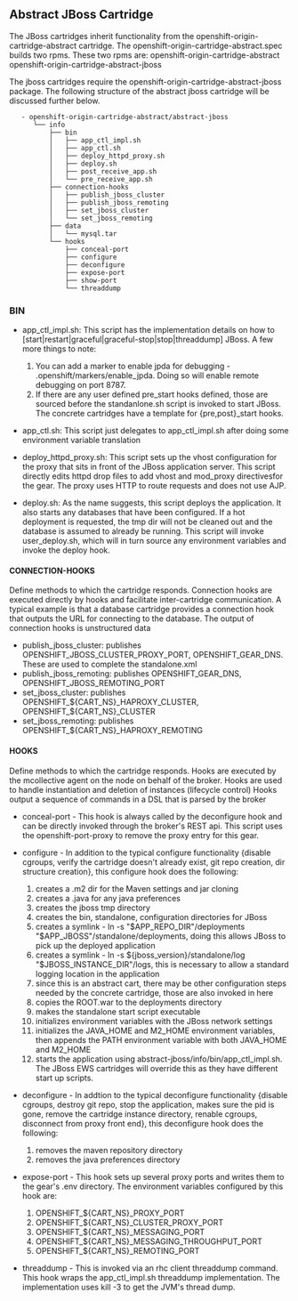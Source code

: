 ## Abstract JBoss Cartridge ##

The JBoss cartridges inherit functionality from the openshift-origin-cartridge-abstract cartridge. The openshift-origin-cartridge-abstract.spec builds two rpms.  These two rpms are:
openshift-origin-cartridge-abstract
openshift-origin-cartridge-abstract-jboss

The jboss cartridges require the openshift-origin-cartridge-abstract-jboss package. The following structure of the abstract jboss cartridge will be discussed further below.

       - openshift-origin-cartridge-abstract/abstract-jboss
          └── info
              ├── bin
              │   ├── app_ctl_impl.sh
              │   ├── app_ctl.sh
              │   ├── deploy_httpd_proxy.sh
              │   ├── deploy.sh
              │   ├── post_receive_app.sh
              │   └── pre_receive_app.sh
              ├── connection-hooks
              │   ├── publish_jboss_cluster
              │   ├── publish_jboss_remoting
              │   ├── set_jboss_cluster
              │   └── set_jboss_remoting
              ├── data
              │   └── mysql.tar
              └── hooks
                  ├── conceal-port
                  ├── configure
                  ├── deconfigure
                  ├── expose-port
                  ├── show-port
                  └── threaddump

### BIN ###

- app_ctl_impl.sh: This script has the implementation details on how to [start|restart|graceful|graceful-stop|stop|threaddump] JBoss.  A few more things to note:
    1. You can add a marker to enable jpda for debugging - .openshift/markers/enable_jpda.  Doing so will enable remote debugging on port 8787.
    2. If there are any user defined pre_start hooks defined, those are sourced before the standanlone.sh script is invoked to start JBoss. The concrete cartridges have a template for {pre,post}_start hooks.

- app_ctl.sh: This script just delegates to app_ctl_impl.sh after doing some environment variable translation

- deploy_httpd_proxy.sh: This script sets up the vhost configuration for the proxy that sits in front of the JBoss application server.  This script directly edits httpd drop files to add vhost and mod_proxy directivesfor the gear. The proxy uses HTTP to route requests and does not use AJP.

- deploy.sh: As the name suggests, this script deploys the application.  It also starts any databases that have been configured.  If a hot deployment is requested, the tmp dir will not be cleaned out and the database is assumed to already be running. This script will invoke user_deploy.sh, which will in turn source any environment variables and invoke the deploy hook.

#### CONNECTION-HOOKS ####

Define methods to which the cartridge responds. Connection hooks are executed directly by hooks and facilitate inter-cartridge communication. A typical example is that a database cartridge provides a connection hook that outputs the URL for connecting to the database. The output of connection hooks is unstructured data

- publish_jboss_cluster: publishes OPENSHIFT_JBOSS_CLUSTER_PROXY_PORT, OPENSHIFT_GEAR_DNS.  These are used to complete the standalone.xml
- publish_jboss_remoting: publishes OPENSHIFT_GEAR_DNS, OPENSHIFT_JBOSS_REMOTING_PORT
- set_jboss_cluster: publishes OPENSHIFT_${CART_NS}_HAPROXY_CLUSTER, OPENSHIFT_${CART_NS}_CLUSTER
- set_jboss_remoting: publishes OPENSHIFT_${CART_NS}_HAPROXY_REMOTING

#### HOOKS ####

Define methods to which the cartridge responds. Hooks are executed by the mcollective agent on the node on behalf of the broker. Hooks are used to handle instantiation and deletion of instances (lifecycle control) Hooks output a sequence of commands in a DSL that is parsed by the broker

- conceal-port - This hook is always called by the deconfigure hook and can be directly invoked through the broker's REST api. This script uses the openshift-port-proxy to remove the proxy entry for this gear.

- configure - In addition to the typical configure functionality {disable cgroups, verify the cartridge doesn't already exist, git repo creation, dir structure creation}, this configure hook does the following:
    1. creates a .m2 dir for the Maven settings and jar cloning
    2. creates a .java for any java preferences
    3. creates the jboss tmp directory
    4. creates the bin, standalone, configuration directories for JBoss
    5. creates a symlink - ln -s "$APP_REPO_DIR"/deployments "$APP_JBOSS"/standalone/deployments, doing this allows JBoss to pick up the deployed application
    6. creates a symlink - ln -s ${jboss_version}/standalone/log "$JBOSS_INSTANCE_DIR"/logs, this is necessary to allow a standard logging location in the application
    7. since this is an abstract cart, there may be other configuration steps needed by the concrete cartridge, those are also invoked in here
    8. copies the ROOT.war to the deployments directory
    9. makes the standalone start script executable
    10. initializes environment variables with the JBoss network settings
    11. initializes the JAVA_HOME and M2_HOME environment variables, then appends the PATH environment variable with both JAVA_HOME and M2_HOME
    12. starts the application using abstract-jboss/info/bin/app_ctl_impl.sh.  The JBoss EWS cartridges will override this as they have different start up scripts.

- deconfigure - In addtion to the typical deconfigure functionality {disable cgroups, destroy git repo, stop the application, makes sure the pid is gone, remove the cartridge instance directory, renable cgroups, disconnect from proxy front end}, this deconfigure hook does the following:
    1. removes the maven repository directory
    2. removes the java preferences directory

- expose-port - This hook sets up several proxy ports and writes them to the gear's .env directory.  The environment variables configured by this hook are:
    1. OPENSHIFT_${CART_NS}_PROXY_PORT
    2. OPENSHIFT_${CART_NS}_CLUSTER_PROXY_PORT
    3. OPENSHIFT_${CART_NS}_MESSAGING_PORT
    4. OPENSHIFT_${CART_NS}_MESSAGING_THROUGHPUT_PORT
    5. OPENSHIFT_${CART_NS}_REMOTING_PORT

- threaddump - This is invoked via an rhc client threaddump command.  This hook wraps the app_ctl_impl.sh threaddump implementation.  The implementation uses kill -3 to get the JVM's thread dump.


